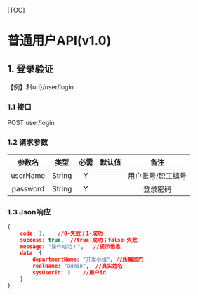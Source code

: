 [TOC]

# 普通用户API(v1.0)

## 1. 登录验证

【例】${url}/user/login

### 1.1 接口
POST user/login

### 1.2 请求参数

|参数名|类型|必需|默认值|备注|
|:--:|:--:|:--:|:--:|:--:|
|userName|String|Y||用户账号/职工编号|
|password|String|Y||登录密码|

### 1.3 Json响应

```json
{
    code: 1,	//0-失败；1-成功
    success: true,	//true-成功；false-失败
    message: "操作成功！",	//提示信息
    data: {
        departmentName: "开发小组",	//所属部门
        realName: "admin",	//真实姓名
        sysUserId: 1	//用户id
	}
}
```
